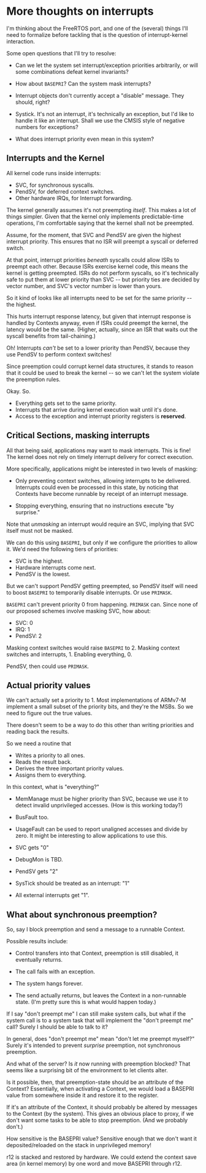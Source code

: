More thoughts on interrupts
===========================

I'm thinking about the FreeRTOS port, and one of the (several) things I'll need
to formalize before tackling that is the question of interrupt-kernel
interaction.

Some open questions that I'll try to resolve:

- Can we let the system set interrupt/exception priorities arbitrarily, or will
  some combinations defeat kernel invariants?

- How about `BASEPRI`?  Can the system mask interrupts?

- Interrupt objects don't currently accept a "disable" message.  They should,
  right?

- Systick.  It's not an interrupt, it's technically an exception, but I'd like
  to handle it like an interrupt.  Shall we use the CMSIS style of negative
  numbers for exceptions?

- What does interrupt priority even mean in this system?


Interrupts and the Kernel
-------------------------

All kernel code runs inside interrupts:
- SVC, for synchronous syscalls.
- PendSV, for deferred context switches.
- Other hardware IRQs, for Interrupt forwarding.

The kernel generally assumes it's not preempting *itself*.  This makes a lot of
things simpler.  Given that the kernel only implements predictable-time
operations, I'm comfortable saying that the kernel shall not be preempted.

Assume, for the moment, that SVC and PendSV are given the highest interrupt
priority.  This ensures that no ISR will preempt a syscall or deferred switch.

At that point, interrupt priorities *beneath* syscalls could allow ISRs to
preempt each other.  Because ISRs exercise kernel code, this means the kernel is
getting preempted.  ISRs do not perform syscalls, so it's technically safe to
put them at lower priority than SVC -- but priority ties are decided by vector
number, and SVC's vector number is lower than yours.

So it kind of looks like all interrupts need to be set for the same priority --
the highest.

This hurts interrupt response latency, but given that interrupt response is
handled by Contexts anyway, even if ISRs could preempt the kernel, the latency
would be the same.  (Higher, actually, since an ISR that waits out the syscall
benefits from tail-chaining.)

Oh!  Interrupts *can't* be set to a lower priority than PendSV, because they use
PendSV to perform context switches!

Since preemption could corrupt kernel data structures, it stands to reason that
it could be used to break the kernel -- so we can't let the system violate the
preemption rules.

Okay.  So.

- Everything gets set to the same priority.
- Interrupts that arrive during kernel execution wait until it's done.
- Access to the exception and interrupt priority registers is **reserved**.


Critical Sections, masking interrupts
-------------------------------------

All that being said, applications may want to mask interrupts.  This is fine!
The kernel does not rely on timely interrupt delivery for correct execution.

More specifically, applications might be interested in two levels of masking:

- Only preventing context switches, allowing interrupts to be delivered.
  Interrupts could even be processed in this state, by noticing that Contexts
  have become runnable by receipt of an interrupt message.

- Stopping everything, ensuring that no instructions execute "by surprise."

Note that *unmasking* an interrupt would require an SVC, implying that SVC
itself must not be masked.

We can do this using `BASEPRI`, but only if we configure the priorities to allow
it.  We'd need the following tiers of priorities:

- SVC is the highest.
- Hardware interrupts come next.
- PendSV is the lowest.

But we can't support PendSV getting preempted, so PendSV itself will need to
boost `BASEPRI` to temporarily disable interrupts.  Or use `PRIMASK`.

`BASEPRI` can't prevent priority 0 from happening.  `PRIMASK` can.  Since none
of our proposed schemes involve masking SVC, how about:

- SVC: 0
- IRQ: 1
- PendSV: 2

Masking context switches would raise `BASEPRI` to 2.  Masking context switches
and interrupts, 1.  Enabling everything, 0.

PendSV, then could use `PRIMASK`.


Actual priority values
----------------------

We can't actually set a priority to 1.  Most implementations of ARMv7-M
implement a small subset of the priority bits, and they're the MSBs.  So we need
to figure out the true values.

There doesn't seem to be a way to do this other than writing priorities and
reading back the results.

So we need a routine that

- Writes a priority to all ones.
- Reads the result back.
- Derives the three important priority values.
- Assigns them to everything.

In this context, what is "everything?"

- MemManage must be higher priority than SVC, because we use it to detect
  invalid unprivileged accesses.  (How is this working today?)

- BusFault too.

- UsageFault can be used to report unaligned accesses and divide by zero.  It
  might be interesting to allow applications to use this.

- SVC gets "0"
- DebugMon is TBD.
- PendSV gets "2"
- SysTick should be treated as an interrupt: "1"

- All external interrupts get "1".


What about synchronous preemption?
----------------------------------

So, say I block preemption and send a message to a runnable Context.

Possible results include:

- Control transfers into that Context, preemption is still disabled, it
  eventually returns.

- The call fails with an exception.

- The system hangs forever.

- The send actually returns, but leaves the Context in a non-runnable state.
  (I'm pretty sure this is what would happen today.)

If I say "don't preempt me" I can still make system calls, but what if the
system call is to a system task that will implement the "don't preempt me" call?
Surely I should be able to talk to it?

In general, does "don't preempt me" mean "don't let me preempt myself?"  Surely
it's intended to prevent *surprise* preemption, not synchronous preemption.

And what of the server?  Is *it* now running with preemption blocked?  That
seems like a surprising bit of the environment to let clients alter.

Is it possible, then, that preemption-state should be an attribute of the
Context?  Essentially, when activating a Context, we would load a BASEPRI value
from somewhere inside it and restore it to the register.


If it's an attribute of the Context, it should probably be altered by messages
to the Context (by the system).  This gives an obvious place to proxy, if we
don't want some tasks to be able to stop preemption.  (And we probably don't.)


How sensitive is the BASEPRI value?  Sensitive enough that we don't want it
deposited/reloaded on the stack in unprivileged memory!

r12 is stacked and restored by hardware.  We could extend the context save area
(in kernel memory) by one word and move BASEPRI through r12.

